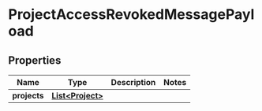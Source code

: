 
# ProjectAccessRevokedMessagePayload

## Properties
Name | Type | Description | Notes
------------ | ------------- | ------------- | -------------
**projects** | [**List&lt;Project&gt;**](Project.md) |  | 



